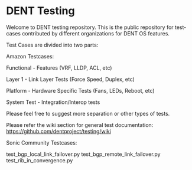 # DENT Testing
Welcome to DENT testing repository. This is the public repository for test-cases contributed by different organizations for DENT OS features. 

Test Cases are divided into two parts:

Amazon Testcases:

Functional - Features (VRF, LLDP, ACL, etc)

Layer 1 - Link Layer Tests (Force Speed, Duplex, etc)

Platform - Hardware Specific Tests (Fans, LEDs, Reboot, etc)

System Test - Integration/Interop tests

Please feel free to suggest more separation or other types of tests.

Please refer the wiki section for general test documentation: https://github.com/dentproject/testing/wiki 

Sonic Community Testcases:

test_bgp_local_link_failover.py
test_bgp_remote_link_failover.py
test_rib_in_convergence.py